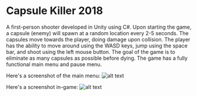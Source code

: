 # Capsule Killer 2018
A first-person shooter developed in Unity using C#.
Upon starting the game, a capsule (enemy) will spawn at a random location every 2-5 seconds.
The capsules move towards the player, doing damage upon collision. The player has the ability
to move around using the WASD keys, jump using the space bar, and shoot using the left mouse
button. The goal of the game is to eliminate as many capsules as possible before dying.
The game has a fully functional main menu and pause menu.

Here's a screenshot of the main menu:
![alt text](https://user-images.githubusercontent.com/34044719/36330063-36913886-1336-11e8-8d8a-09f47daf02b3.png "Main menu")

Here's a screenshot in-game: 
![alt text](https://user-images.githubusercontent.com/34044719/36330154-8e78a804-1336-11e8-940b-57497fe4d757.png "In-game screenshot")
